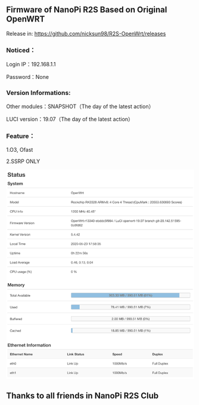 ## Firmware of NanoPi R2S Based on Original OpenWRT

Release in:
https://github.com/nicksun98/R2S-OpenWrt/releases

### Noticed：
Login IP：192.168.1.1 

Password：None

### Version Informations:
Other modules：SNAPSHOT（The day of the latest action）

LUCI version：19.07（The day of the latest action）

### Feature：
1.O3, Ofast

2.SSRP ONLY

![](/Screenshots/ss.jpeg)

## Thanks to all friends in NanoPi R2S Club
